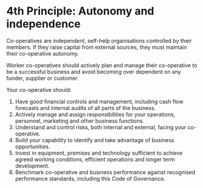 # 4th Principle: Autonomy and independence

Co-operatives are independent, self-help organisations controlled by their members. If they raise capital from external sources, they must maintain their co-operative autonomy.

Worker co-operatives should actively plan and manage their co-operative to be a successful business and avoid becoming over dependent on any funder, supplier or customer.

Your co-operative should:

1. Have good financial controls and management, including cash flow forecasts and internal audits of all parts of the business.
2. Actively manage and assign responsibilities for your operations, personnel, marketing and other business functions.
3. Understand and control risks, both internal and external, facing your co-operative.
4. Build your capability to identify and take advantage of business opportunities.
5. Invest in equipment, premises and technology sufficient to achieve agreed working conditions, efficient operations and longer term development.
6. Benchmark co-operative and business performance against recognised performance standards, including this Code of Governance.
